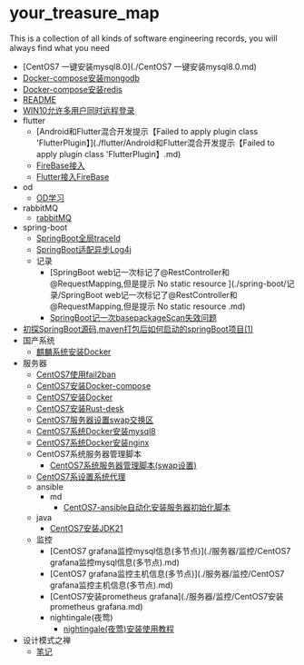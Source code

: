 # your_treasure_map
This is a collection of all kinds of software engineering records, you will always find what you need





- [CentOS7 一键安装mysql8.0](./CentOS7 一键安装mysql8.0.md)
- [Docker-compose安装mongodb](./Docker-compose安装mongodb.md)
- [Docker-compose安装redis](./Docker-compose安装redis.md)
- [README](./README.md)
- [WIN10允许多用户同时远程登录](./WIN10允许多用户同时远程登录.md)
- flutter
  - [Android和Flutter混合开发提示【Failed to apply plugin class 'FlutterPlugin】](./flutter/Android和Flutter混合开发提示【Failed to apply plugin class 'FlutterPlugin】.md)
  - [FireBase接入](./flutter/FireBase接入.md)
  - [Flutter接入FireBase](./flutter/Flutter接入FireBase.md)
- od
  - [OD学习](./od/OD学习.md)
- rabbitMQ
  - [rabbitMQ](./rabbitMQ/rabbitMQ.md)
- spring-boot
  - [SpringBoot全局traceId](./spring-boot/SpringBoot全局traceId.md)
  - [SpringBoot适配异步Log4j](./spring-boot/SpringBoot适配异步Log4j.md)
  - 记录
    - [SpringBoot web记一次标记了@RestController和@RequestMapping,但是提示 No static resource ](./spring-boot/记录/SpringBoot web记一次标记了@RestController和@RequestMapping,但是提示 No static resource .md)
    - [SpringBoot记一次basepackageScan失效问题](./spring-boot/记录/SpringBoot记一次basepackageScan失效问题.md)
- [初探SpringBoot源码,maven打包后如何启动的springBoot项目(1)](./初探SpringBoot源码,maven打包后如何启动的springBoot项目(1).md)
- 国产系统
  - [麒麟系统安装Docker](./国产系统/麒麟系统安装Docker.md)
- 服务器
  - [CentOS7使用fail2ban](./服务器/CentOS7使用fail2ban.md)
  - [CentOS7安装Docker-compose](./服务器/CentOS7安装Docker-compose.md)
  - [CentOS7安装Docker](./服务器/CentOS7安装Docker.md)
  - [CentOS7安装Rust-desk](./服务器/CentOS7安装Rust-desk.md)
  - [CentOS7服务器设置swap交换区](./服务器/CentOS7服务器设置swap交换区.md)
  - [CentOS7系统Docker安装mysql8](./服务器/CentOS7系统Docker安装mysql8.md)
  - [CentOS7系统Docker安装nginx](./服务器/CentOS7系统Docker安装nginx.md)
  - CentOS7系统服务器管理脚本
    - [CentOS7系统服务器管理脚本(swap设置)](./服务器/CentOS7系统服务器管理脚本/CentOS7系统服务器管理脚本(swap设置).md)
  - [CentOS7系设置系统代理](./服务器/CentOS7系设置系统代理.md)
  - ansible
    - md
      - [CentOS7-ansible自动化安装服务器初始化脚本](./服务器/ansible/md/CentOS7-ansible自动化安装服务器初始化脚本.md)
  - java
    - [CentOS7安装JDK21](./服务器/java/CentOS7安装JDK21.md)
  - 监控
    - [CentOS7 grafana监控mysql信息(多节点)](./服务器/监控/CentOS7 grafana监控mysql信息(多节点).md)
    - [CentOS7 grafana监控主机信息(多节点)](./服务器/监控/CentOS7 grafana监控主机信息(多节点).md)
    - [CentOS7安装prometheus grafana](./服务器/监控/CentOS7安装prometheus grafana.md)
    - nightingale(夜莺)
      - [nightingale(夜莺)安装使用教程](./服务器/监控/nightingale(夜莺)/nightingale(夜莺)安装使用教程.md)
- 设计模式之禅
  - [笔记](./设计模式之禅/笔记.md)







